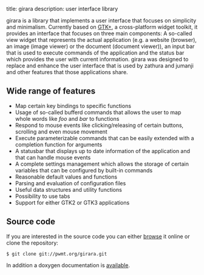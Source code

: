 title: girara
description: user interface library

girara is a library that implements a user interface that focuses on simplicity
and minimalism. Currently based on [GTK+](http://www.gtk.org/), a cross-platform
widget toolkit, it provides an interface that focuses on three main components:
A so-called view widget that represents the actual application (e.g. a website
(browser), an image (image viewer) or the document (document viewer)), an input
bar that is used to execute commands of the application and the status bar which
provides the user with current information. girara was designed to replace and
enhance the user interface that is used by zathura and jumanji and other
features that those applications share.

## Wide range of features
* Map certain key bindings to specific functions
* Usage of so-called bufferd commands that allows the user to map whole words
  like *foo* and *bar* to functions
* Respond to mouse events like clicking/releasing of certain buttons, scrolling
  and even mouse movement
* Execute parameterizable commands that can be easily extended with a completion
  function for arguments
* A statusbar that displays up to date information of the application and that
  can handle mouse events
* A complete settings management which allows the storage of certain variables
  that can be configured by built-in commands
* Reasonable default values and functions
* Parsing and evaluation of configuration files
* Useful data structures and utility functions
* Possibility to use tabs
* Support for either GTK2 or GTK3 applications

## Source code
If you are interested in the source code you can either
[browse](http://git.pwmt.org) it online or clone the repository:

    $ git clone git://pwmt.org/girara.git

In addition a doxygen documentation is [available](doxygen).

